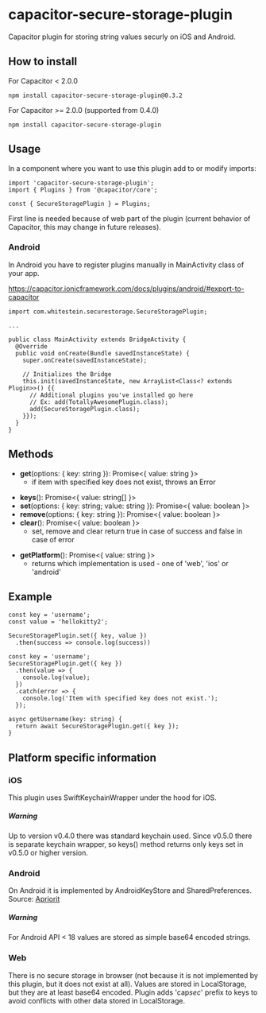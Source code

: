 # capacitor-secure-storage-plugin

Capacitor plugin for storing string values securly on iOS and Android.

## How to install

For Capacitor < 2.0.0

```
npm install capacitor-secure-storage-plugin@0.3.2
```

For Capacitor >= 2.0.0 (supported from 0.4.0)

```
npm install capacitor-secure-storage-plugin
```

## Usage

In a component where you want to use this plugin add to or modify imports:

```
import 'capacitor-secure-storage-plugin';
import { Plugins } from '@capacitor/core';

const { SecureStoragePlugin } = Plugins;
```

First line is needed because of web part of the plugin (current behavior of Capacitor, this may change in future releases).

### Android

In Android you have to register plugins manually in MainActivity class of your app.

https://capacitor.ionicframework.com/docs/plugins/android/#export-to-capacitor

```
import com.whitestein.securestorage.SecureStoragePlugin;

...

public class MainActivity extends BridgeActivity {
  @Override
  public void onCreate(Bundle savedInstanceState) {
    super.onCreate(savedInstanceState);

    // Initializes the Bridge
    this.init(savedInstanceState, new ArrayList<Class<? extends Plugin>>() {{
      // Additional plugins you've installed go here
      // Ex: add(TotallyAwesomePlugin.class);
      add(SecureStoragePlugin.class);
    }});
  }
}
```

## Methods

- **get**(options: { key: string }): Promise<{ value: string }>
  - if item with specified key does not exist, throws an Error

* **keys**(): Promise<{ value: string[] }>
* **set**(options: { key: string; value: string }): Promise<{ value: boolean }>
* **remove**(options: { key: string }): Promise<{ value: boolean }>
* **clear**(): Promise<{ value: boolean }>
  - set, remove and clear return true in case of success and false in case of error

- **getPlatform**(): Promise<{ value: string }>
  - returns which implementation is used - one of 'web', 'ios' or 'android'

## Example

```
const key = 'username';
const value = 'hellokitty2';

SecureStoragePlugin.set({ key, value })
  .then(success => console.log(success))
```

```
const key = 'username';
SecureStoragePlugin.get({ key })
  .then(value => {
    console.log(value);
  })
  .catch(error => {
    console.log('Item with specified key does not exist.');
  });
```

```
async getUsername(key: string) {
  return await SecureStoragePlugin.get({ key });
}
```

## Platform specific information

### iOS

This plugin uses SwiftKeychainWrapper under the hood for iOS.

##### Warning

Up to version v0.4.0 there was standard keychain used. Since v0.5.0 there is separate keychain wrapper, so keys() method returns only keys set in v0.5.0 or higher version.

### Android

On Android it is implemented by AndroidKeyStore and SharedPreferences. Source: [Apriorit](https://www.apriorit.com/dev-blog/432-using-androidkeystore)

##### Warning

For Android API < 18 values are stored as simple base64 encoded strings.

### Web

There is no secure storage in browser (not because it is not implemented by this plugin, but it does not exist at all). Values are stored in LocalStorage, but they are at least base64 encoded. Plugin adds 'cap*sec*' prefix to keys to avoid conflicts with other data stored in LocalStorage.
